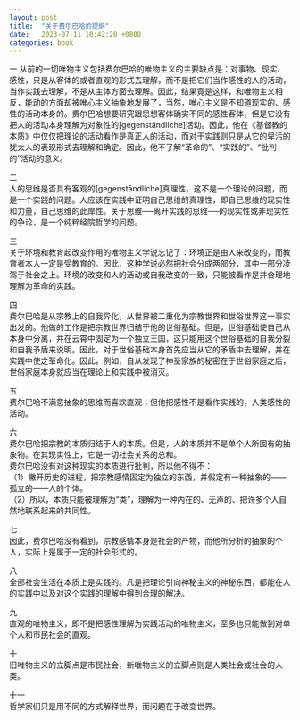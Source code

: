 ```yaml
---
layout: post
title:  "关于费尔巴哈的提纲"
date:   2023-07-11 10:42:20 +0800
categories: book
---
```

一
从前的一切唯物主义包括费尔巴哈的唯物主义的主要缺点是：对事物、现实、感性，只是从客体的或者直观的形式去理解，而不是把它们当作感性的人的活动，当作实践去理解，不是从主体方面去理解。因此，结果竟是这样，和唯物主义相反，能动的方面却被唯心主义抽象地发展了，当然，唯心主义是不知道现实的、感性的活动本身的。费尔巴哈想要研究跟思想客体确实不同的感性客体，但是它没有把人的活动本身理解为对象性的[gegenstāndliche]活动。因此，他在《基督教的本质》中仅仅把理论的活动看作是真正人的活动，而对于实践则只是从它的卑污的犹太人的表现形式去理解和确定。因此，他不了解“革命的”、“实践的”、“批判的”活动的意义。  
  
二  
人的思维是否具有客观的[gegenstāndliche]真理性，这不是一个理论的问题，而是一个实践的问题。人应该在实践中证明自己思维的真理性，即自己思维的现实性和力量，自己思维的此岸性。关于思维──离开实践的思维──的现实性或非现实性的争论，是一个纯粹经院哲学的问题。  
  
三  
关于环境和教育起改变作用的唯物主义学说忘记了：环境正是由人来改变的，而教育者本人一定是受教育的。因此，这种学说必然把社会分成两部分，其中一部分凌驾于社会之上。环境的改变和人的活动或自我改变的一致，只能被看作是并合理地理解为革命的实践。  
  
四  
费尔巴哈是从宗教上的自我异化，从世界被二重化为宗教世界和世俗世界这一事实出发的。他做的工作是把宗教世界归结于他的世俗基础。但是，世俗基础使自己从本身中分离，并在云霄中固定为一个独立王国，这只能用这个世俗基础的自我分裂和自我矛盾来说明。因此，对于世俗基础本身首先应当从它的矛盾中去理解，并在实践中使之革命化。因此，例如，自从发现了神圣家族的秘密在于世俗家庭之后，世俗家庭本身就应当在理论上和实践中被消灭。  
  
五  
费尔巴哈不满意抽象的思维而喜欢直观；但他把感性不是看作实践的，人类感性的活动。  
  
六  
费尔巴哈把宗教的本质归结于人的本质。但是，人的本质并不是单个人所固有的抽象物。在其现实性上，它是一切社会关系的总和。  
费尔巴哈没有对这种现实的本质进行批判，所以他不得不：  
（1）撇开历史的进程，把宗教感情固定为独立的东西，并假定有一种抽象的——孤立的——人的个体。  
（2）所以，本质只能被理解为“类”，理解为一种内在的、无声的、把许多个人自然地联系起来的共同性。  
  
七  
因此，费尔巴哈没有看到，宗教感情本身是社会的产物，而他所分析的抽象的个人，实际上是属于一定的社会形式的。  
  
八  
全部社会生活在本质上是实践的。凡是把理论引向神秘主义的神秘东西，都能在人的实践中以及对这个实践的理解中得到合理的解决。  
  
九  
直观的唯物主义，即不是把感性理解为实践活动的唯物主义，至多也只能做到对单个人和市民社会的直观。  
  
十  
旧唯物主义的立脚点是市民社会，新唯物主义的立脚点则是人类社会或社会的人类。  
  
十一  
哲学家们只是用不同的方式解释世界，而问题在于改变世界。   
